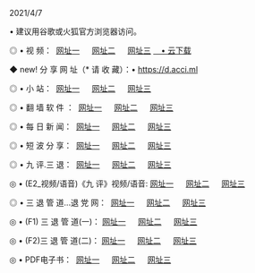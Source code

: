 <p>2021/4/7
<p>• 建议用谷歌或火狐官方浏览器访问。
<p>◎ • 视 频： 
<a href="http://pvn.hdfmradio.com/" target="_blank">网址一</a> 　 
<a href="http://ptu.hdfmradio.com/" target="_blank">网址二</a> 　 
<a href="http://ptu.hdfmradio.com/b.html" target="_blank">网址三</a>
<a href="https://yadi.sk/d/d0sUeAOpal3njw" target="_blank">　• 云下载 </a></p>
<p>◆ new! 分 享 网 址（* 请 收 藏）：• <a href="http://prz.hdfmradio.com/a.html">https://d.acci.ml</a></p>

<p>◎ • 小 站：  
<a href="http://pvn.hdfmradio.com/f.html" target="_blank">网址一</a> 　 
<a href="http://ptu.hdfmradio.com/h.html" target="_blank">网址二</a> 　 
<a href="http://ptu.hdfmradio.com/k/" target="_blank">网址三</a></p>
<p>◎ • 翻 墙 软 件 ：  
<a href="http://pvn.hdfmradio.com/ff/" target="_blank">网址一</a> 　 
<a href="http://ptu.hdfmradio.com/s/read/a1_nd.html" target="_blank">网址二</a> 　 
<a href="http://ptu.hdfmradio.com/ff/index.html" target="_blank">网址三</a></p>
<p>◎ • 每 日 新 闻：  
<a href="http://pvn.hdfmradio.com/day/" target="_blank">网址一</a> 　 
<a href="http://ptu.hdfmradio.com/day/" target="_blank">网址二</a> 　 
<a href="http://ptu.hdfmradio.com/day/index.html" target="_blank">网址三</a></p>
<p>◎ • 短 波 分 享：  
<a href="http://pvn.hdfmradio.com/h/" target="_blank">网址一</a> 　 
<a href="http://ptu.hdfmradio.com/h/" target="_blank">网址二</a> 　 
<a href="http://ptu.hdfmradio.com/h/index.html" target="_blank">网址三</a></p>
<p>◎ • 九 评.三 退：  
<a href="http://pvn.hdfmradio.com/t/" target="_blank">网址一</a> 　 
<a href="http://ptu.hdfmradio.com/v2/index.html" target="_blank">网址二</a> 　 
<a href="http://ptu.hdfmradio.com/tt/index.html" target="_blank">网址三</a> 　</p>
<p>◎ • (E2_视频/语音)《九 评》视频/语音: 
<a href="http://ptu.hdfmradio.com/7738.html" target="_blank">网址一</a> 　 
<a href="http://ptu.hdfmradio.com/7614.html" target="_blank">网址二</a> 　 
<a href="http://ptu.hdfmradio.com/7633.html" target="_blank">网址三</a></p>
<p>◎ • 三 退 管 道...退 党 网：  
<a href="http://pvn.hdfmradio.com/go/td1.html" target="_blank">网址一</a> 　 
<a href="http://ptu.hdfmradio.com/go/td2.html" target="_blank">网址二</a> 　 
<a href="http://ptu.hdfmradio.com/go/td3.html" target="_blank">网址三</a></p>
<p>◎ • (F1) 三 退 管 道(一)： 
<a href="http://pvn.hdfmradio.com/dd/" target="_blank">网址一</a> 　 
<a href="http://ptu.hdfmradio.com/s/read/a1_tdx.html" target="_blank">网址二</a> 　 
<a href="http://ptu.hdfmradio.com/dd/" target="_blank">网址三</a></p>
<p>◎ • (F2)三 退 管 道(二)： 
<a href="http://ptu.hdfmradio.com/d/" target="_blank">网址一</a> 　 
<a href="http://pvn.hdfmradio.com/d/index.html" target="_blank">网址二</a> 　 
<a href="http://ptu.hdfmradio.com/d/" target="_blank">网址三</a></p>
<p>◎ • PDF电子书：  
<a href="http://pvn.hdfmradio.com/p/" target="_blank">网址一</a> 　 
<a href="http://ptu.hdfmradio.com/p/index.html" target="_blank">网址二</a> 　 
<a href="http://ptu.hdfmradio.com/p/" target="_blank">网址三</a></p>
